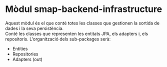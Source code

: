 # Mòdul smap-backend-infrastructure

Aquest mòdul és el que conté totes les classes que gestionen la sortida de dades i la seva persistència.  
Conté les classes que representen les entitats JPA, els adapters i, els repositoris.
L'organització dels sub-packages serà:
- Entities
- Repositories
- Adapters (out)
